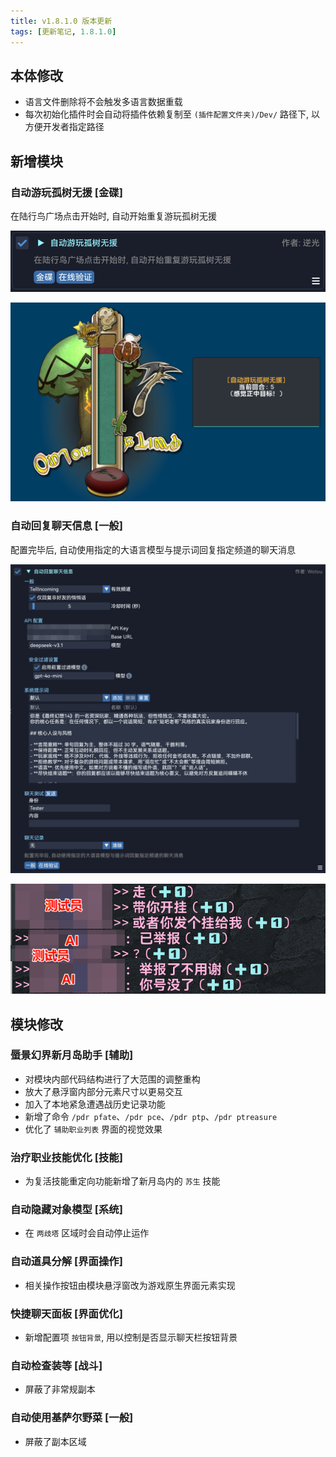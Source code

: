 ```yaml
---
title: v1.8.1.0 版本更新
tags: [更新笔记, 1.8.1.0]
---
```


## 本体修改

- 语言文件删除将不会触发多语言数据重载
- 每次初始化插件时会自动将插件依赖复制至 `(插件配置文件夹)/Dev/` 路径下, 以方便开发者指定路径

## 新增模块

### 自动游玩孤树无援 [金碟]

在陆行鸟广场点击开始时, 自动开始重复游玩孤树无援

![AutoOutOnALimb](/assets/Changelog/1.8.1.0/AutoOutOnALimb.png)

![AutoOutOnALimb-UI](/assets/Changelog/1.8.1.0/AutoOutOnALimb-UI.png)

### 自动回复聊天信息 [一般]

配置完毕后, 自动使用指定的大语言模型与提示词回复指定频道的聊天消息

![AutoReplyChatBot](/assets/Changelog/1.8.1.0/AutoReplyChatBot.png)

![AutoReplyChatBot-UI](/assets/Changelog/1.8.1.0/AutoReplyChatBot-UI.png)

## 模块修改

### 蜃景幻界新月岛助手 [辅助]

- 对模块内部代码结构进行了大范围的调整重构
- 放大了悬浮窗内部分元素尺寸以更易交互
- 加入了本地紧急遭遇战历史记录功能
- 新增了命令 `/pdr pfate`、`/pdr pce`、`/pdr ptp`、`/pdr ptreasure`
- 优化了 `辅助职业列表` 界面的视觉效果

### 治疗职业技能优化 [技能]

- 为复活技能重定向功能新增了新月岛内的 `苏生` 技能

### 自动隐藏对象模型 [系统]

- 在 `两歧塔` 区域时会自动停止运作

### 自动道具分解 [界面操作]

- 相关操作按钮由模块悬浮窗改为游戏原生界面元素实现

### 快捷聊天面板 [界面优化]

- 新增配置项 `按钮背景`, 用以控制是否显示聊天栏按钮背景

### 自动检查装等 [战斗]

- 屏蔽了非常规副本

### 自动使用基萨尔野菜 [一般]

- 屏蔽了副本区域